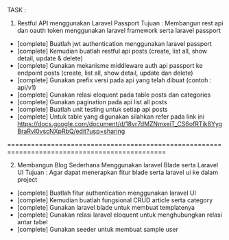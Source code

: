 TASK :

1. Restful API menggunakan Laravel Passport 
Tujuan : Membangun rest api dan oauth token menggunakan laravel framework serta laravel passport 

- [complete] Buatlah jwt authentication menggunakan laravel passport
- [complete] Kemudian buatlah restful api posts (create, list all, show detail, update & delete)
- [complete] Gunakan mekanisme middleware auth api passport ke endpoint posts (create, list all, show detail, update dan delete) 
- [complete] Gunakan prefix versi pada api yang telah dibuat (contoh : api/v1)
- [complete] Gunakan relasi eloquent pada table posts dan categories
- [complete] Gunakan pagination pada api list all posts
- [complete] Buatlah unit testing untuk setiap api posts 
- [complete] Untuk table yang digunakan silahkan refer pada link ini https://docs.google.com/document/d/18vr7dMZNmxeiT_CS6ofRTik8YygBraRvl0vscNXpRbQ/edit?usp=sharing

==============================================================================================

2. Membangun Blog Sederhana Menggunakan laravel Blade serta Laravel UI
Tujuan : Agar dapat menerapkan fitur blade serta laravel ui ke dalam project

- [complete] Buatlah fitur authentication menggunakan laravel UI
- [complete] Kemudian buatlah fungsional CRUD article serta category 
- [complete] Gunakan laravel blade untuk membuat templatenya
- [complete] Gunakan relasi laravel eloquent untuk menghubungkan relasi antar tabel
- [complete] Gunakan seeder untuk membuat sample user


